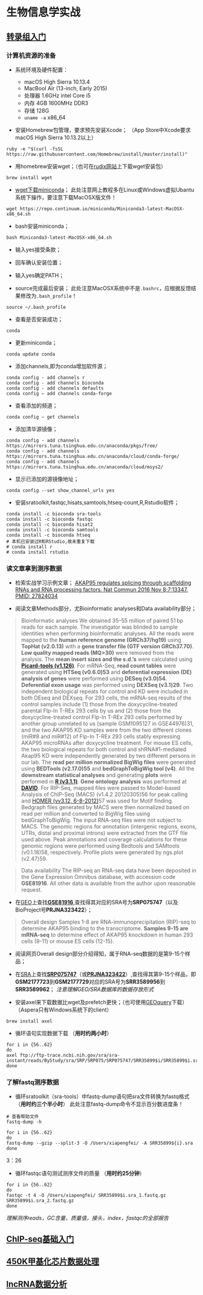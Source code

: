 # 生物信息学实战

## [转录组入门](https://xiapengfei1996.github.io/bioinfo/transcriptome)

### 计算机资源的准备

- 系统环境及硬件配置： 
  - macOS High Sierra 10.13.4
  - MacBool Air (13-inch, Early 2015)
  - 处理器   1.6GHz intel Core i5
  - 内存  4GB 1600MHz DDR3
  - 存储  128G
  - `uname -a`  x86_64

- 安装Homebrew包管理，要求预先安装Xcode；
（App Store中Xcode要求macOS High Sierra 10.13.2以上）
```Shell
ruby -e "$(curl -fsSL https://raw.githubusercontent.com/Homebrew/install/master/install)"
```

- 用homebrew安装wget；（也可在[rudix网站](rudix.org/packages/wget.html)上下载wget安装包）
```Shell
brew install wget
```

- [wget下载miniconda](https://zhuanlan.zhihu.com/p/25085567)；
此处注意网上教程多在Linux或Windows虚拟Ubantu系统下操作，要注意下载MacOSX版文件！
```Shell
wget https://repo.continuum.io/miniconda/Miniconda3-latest-MacOSX-x86_64.sh
```

- bash安装miniconda；
```Shell
bash Miniconda3-latest-MacOSX-x86_64.sh
```

- 输入yes接受条款；

- 回车确认安装位置；

- 输入yes确定PATH；

- source完成最后安装；
此处注意MacOSX系统中不是`.bashrc`，应根据反馈结果修改为`.bash_profile`！
```Shell
source ~/.bash_profile
```

- 查看是否安装成功；
```Shell
conda
```

- 更新miniconda；
```Shell
conda update conda
```

- 添加channels,即为conda增加软件源；
```Shell
conda config - add channels r
conda config - add channels bioconda
conda config - add channels defaults
conda config – add channels conda-forge
```

- 查看添加的频道；
```Shell
conda config – get channels
```

- 添加清华源镜像；
```Shell
conda config - add channels https://mirrors.tuna.tsinghua.edu.cn/anaconda/pkgs/free/
conda config - add channels https://mirrors.tuna.tsinghua.edu.cn/anaconda/cloud/conda-forge/
conda config - add channels https://mirrors.tuna.tsinghua.edu.cn/anaconda/cloud/msys2/
```

- 显示已添加的源镜像地址；
```Shell
conda config --set show_channel_urls yes
```

- 安装sratoolkit,fastqc,hisats,samtools,htseq-count,R,Rstudio软件；
```Shell
conda install -c bioconda sra-tools
conda install -c bioconda fastqc
conda install -c bioconda hisat2
conda install -c bioconda samtools
conda install -c bioconda htseq
# 本机已安装过R和RStudio,故未重复下载
# conda install r
# conda install rstudio
```

### 读文章拿到测序数据

- 检索实战学习示例文章；
[AKAP95 regulates splicing through scaffolding RNAs and RNA processing factors. Nat Commun 2016 Nov 8;7:13347. PMID: 27824034](https://www.nature.com/articles/ncomms13347)

- 阅读文章Methods部分，尤Bioinformatic analyses和Data availability部分；
> Bioinformatic analyses
> We obtained 35–55 million of paired 51 bp reads for each sample. The investigator was blinded to sample identities when performing bioinformatic analyses. All the reads were mapped to the **human reference genome (GRCh37/hg19)** using **TopHat (v2.0.13)** with a **gene transfer file (GTF version GRCh37.70)**. **Low quality mapped reads (MQ>30)** were removed from the analysis. The **mean insert sizes and the s.d.’s** were calculated using [**Picard-tools (v1.126)**](http://broadinstitute.github.io/picard/).
> For mRNA-Seq, **read count tables** were generated using **HTSeq (v0.6.0)53** and **deferential expression (DE) analysis of genes** were performed using **DESeq (v3.0)54**. **Deferential exon usage** was performed using **DEXSeq (v3.1)29**. Two independent biological repeats for control and KD were included in both DEseq and DEXseq. For 293 cells, the mRNA-seq results of the control samples include (1) those from the doxycycline-treated parental Flp-In T-REx 293 cells by us and (2) those from the doxycycline-treated control Flp-In T-REx 293 cells performed by another group unrelated to us (sample GSM1095127 in GSE44976)31, and the two AKAP95 KD samples were from the two different clones (miR#8 and miR#12) of Flp-In T-REx 293 cells stably expressing AKAP95 microRNAs after doxycycline treatment. For mouse ES cells, the two biological repeats for both control and shRNA#1-mediated Akap95 KD were independently generated by two different persons in our lab. The **read per million normalized BigWig files** were generated using **BEDTools (v2.17.0)55** and **bedGraphToBigWig tool (v4)**. All the **downstream statistical analyses** and generating **plots** were performed in [**R (v3.1.1)**](http://www.r-project.org/). **Gene ontology analysis** was performed at [**DAVID**](http://david.ncifcrf.gov/).
> For RIP-Seq, mapped files were passed to Model-based Analysis of ChIP-Seq (MACS) (v1.4.2 20120305)56 for peak calling and [HOMER (vv3.12, 6-8-2012)](http://homer.salk.edu/homer/)57 was used for Motif finding. Bedgraph files generated by MACS were then normalized based on read per million and converted to BigWig files using bedGraphToBigWig. The input RNA-seq files were not subject to MACS. The genomic regions for annotation (intergenic regions, exons, UTRs, distal and proximal introns) were extracted from the GTF file used above. Peak annotations and coverage calculations for these genomic regions were performed using Bedtools and SAMtools (v0.1.18)58, respectively. Profile plots were generated by ngs.plot (v2.47)59.

> Data availability
> The RIP-seq an RNA-seq data have been deposited in the Gene Expression Omnibus database, with accession code **GSE81916**. All other data is available from the author upon reasonable request.

- 在[GEO](https://www.ncbi.nlm.nih.gov/geo/)上查找[**GSE81916**](https://www.ncbi.nlm.nih.gov/geo/query/acc.cgi?acc=GSE81916),查找得其对应的SRA号为**SRP075747**（以及BioProject号**PRJNA323422**）；

> Overall design
> Samples 1-8 are RNA-immunoprecipitation (RIP)-seq to determine AKAP95 binding to the transcriptome. **Samples 9-15 are mRNA-seq** to determine effect of AKAP95 knockdown in human 293 cells (9-11) or mouse ES cells (12-15).

- 阅读网页Overall design部分介绍得知，属于RNA-seq数据的是第9-15个样品；

- 在[SRA](https://trace.ncbi.nlm.nih.gov/Traces/sra/sra.cgi?view=search_obj)上查找[**SRP075747**](https://trace.ncbi.nlm.nih.gov/Traces/study/?acc=SRP075747&go=go)（或[**PRJNA323422**](https://trace.ncbi.nlm.nih.gov/Traces/study/?acc=PRJNA323422)）,查找得其第9-15个样品，即**GSM2177723**到**GSM2177729**对应的SRA号为**SRR3589956**到**SRR3589962**；
_注意理解GEO/SRA数据库的数据存放形式_

- 安装axel来下载数据比wget及prefetch更快；（也可使用[GEOquery](http://www.bio-info-trainee.com/bioconductor_China/software/GEOquery.html)下载）
（Aspera只有Windows系统下的client）
```Shell
brew install axel
```

- 循环语句实现数据下载
（**用时约两小时**）
```Shell
for i in {56..62}
do
axel ftp://ftp-trace.ncbi.nih.gov/sra/sra-instant/reads/ByStudy/sra/SRP/SRP075/SRP075747/SRR35899$i/SRR35899$i.sra
done
```

### 了解fastq测序数据

- 循环sratoolkit（sra-tools）中fastq-dump语句把sra文件转换为fastq格式
（**用时约三个半小时**）
此处注意fastq-dump命令不显示百分数进度条！
```Shell
# 查看帮助文件
fastq-dump -h

for i in {56..62}
do
fastq-dump --gzip --split-3 -O /Users/xiapengfei/ -A SRR35899${i}.sra
done
```

3：26
- 循环fastqc语句测试测序文件的质量
（**用时约25分钟**）
```Shell
for i in {56..62}
do
fastqc -t 4 -O /Users/xiapengfei/ SRR35899$i.sra_1.fastq.gz SRR35899$i.sra_2.fastq.gz
done
```
_理解测序reads，GC含量，质量值，接头，index，fastqc的全部报告_



## [ChIP-seq基础入门](https://xiapengfei1996.github.io/bioinfo/ChIP-seq)

## [450K甲基化芯片数据处理](https://xiapengfei1996.github.io/bioinfo/Methylation450K_BeadChip)

## [lncRNA数据分析](https://xiapengfei1996.github.io/bioinfo/lncRNA)
